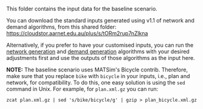 This folder contains the input data for the baseline scenario.

You can download the standard inputs generated using v1.1 of network and demand algorithms, from this shared folder: https://cloudstor.aarnet.edu.au/plus/s/tORm2rup7nZlkna

Alternatively, if you prefer to have your customised inputs, you can run the [network generation](https://github.com/matsim-melbourne/network) and [demand generation](https://github.com/matsim-melbourne/demand) algorithms with your desired adjustments first and use the outputs of those algorithms as the input here.

**NOTE:** The baseline scenario uses MATSim's Bicycle contrib. Therefore, make sure that you replace `bike` with `bicycle` in your inputs, i.e., plan and network, for compatibility. To do this, one easy solution is using the `sed` command in Unix. For example, for `plan.xml.gz` you can run:

```
zcat plan.xml.gz | sed 's/bike/bicycle/g' | gzip > plan_bicycle.xml.gz
```
